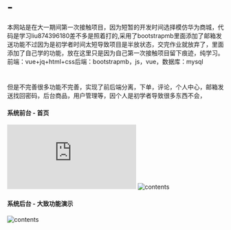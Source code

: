 # -
本网站是在大一期间第一次接触项目，因为短暂的开发时间选择模仿华为商城，代码是学习liu874396180差不多是照着打的,采用了bootstrapmb里面添加了邮箱发送功能不过因为是初学者时间太短导致项目是半放状态，交完作业就放弃了，里面添加了自己学的功能，放在这里只是因为自己第一次接触项目留下痕迹，纯学习。前端：vue+jq+html+css后端：bootstrapmb，js，vue，数据库：mysql
#
但是不完善很多功能不完善，实现了前后端分离，下单，评论，个人中心，邮箱发送找回密码，后台商品，用户管理等，因个人是初学者导致很多东西不会，
#### 系统前台 - 首页

![image](https://github.com/Tsaiboosm/Huan/order1.html)
![contents](https://github.com/Tsaiboosm/Huan/tree/main/saobs/2.png)

#### 系统后台 - 大致功能演示

![contents](https://github.com/Tsaiboosm/Huan/tree/main/saobs/3.png)
